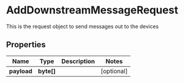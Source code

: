 

# AddDownstreamMessageRequest

This is the request object to send messages out to the devices

## Properties

| Name | Type | Description | Notes |
|------------ | ------------- | ------------- | -------------|
|**payload** | **byte[]** |  |  [optional] |



